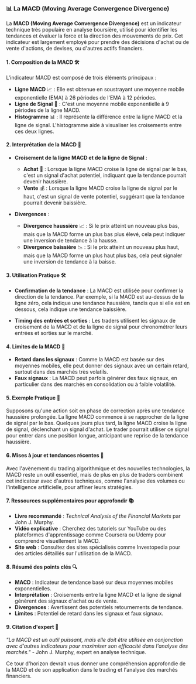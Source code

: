 ### 📊 La MACD (Moving Average Convergence Divergence)

La **MACD (Moving Average Convergence Divergence)** est un indicateur technique très populaire en analyse boursière, utilisé pour identifier les tendances et évaluer la force et la direction des mouvements de prix. Cet indicateur est largement employé pour prendre des décisions d'achat ou de vente d'actions, de devises, ou d'autres actifs financiers.

#### 1. **Composition de la MACD** 🛠️
L'indicateur MACD est composé de trois éléments principaux :
- **Ligne MACD** 📈 : Elle est obtenue en soustrayant une moyenne mobile exponentielle (EMA) à 26 périodes de l'EMA à 12 périodes.
- **Ligne de Signal** 🔔 : C'est une moyenne mobile exponentielle à 9 périodes de la ligne MACD.
- **Histogramme** 📊 : Il représente la différence entre la ligne MACD et la ligne de signal. L'histogramme aide à visualiser les croisements entre ces deux lignes.

#### 2. **Interprétation de la MACD** 🧠

- **Croisement de la ligne MACD et de la ligne de Signal** :
  - **Achat** 💸 : Lorsque la ligne MACD croise la ligne de signal par le bas, c'est un signal d'achat potentiel, indiquant que la tendance pourrait devenir haussière.
  - **Vente** 💰 : Lorsque la ligne MACD croise la ligne de signal par le haut, c'est un signal de vente potentiel, suggérant que la tendance pourrait devenir baissière.
  
- **Divergences** :
  - **Divergence haussière** 📈 : Si le prix atteint un nouveau plus bas, mais que la MACD forme un plus bas plus élevé, cela peut indiquer une inversion de tendance à la hausse.
  - **Divergence baissière** 📉 : Si le prix atteint un nouveau plus haut, mais que la MACD forme un plus haut plus bas, cela peut signaler une inversion de tendance à la baisse.

#### 3. **Utilisation Pratique** 🛠️

- **Confirmation de la tendance** : La MACD est utilisée pour confirmer la direction de la tendance. Par exemple, si la MACD est au-dessus de la ligne zéro, cela indique une tendance haussière, tandis que si elle est en dessous, cela indique une tendance baissière.
  
- **Timing des entrées et sorties** : Les traders utilisent les signaux de croisement de la MACD et de la ligne de signal pour chronométrer leurs entrées et sorties sur le marché.

#### 4. **Limites de la MACD** 🚧
- **Retard dans les signaux** : Comme la MACD est basée sur des moyennes mobiles, elle peut donner des signaux avec un certain retard, surtout dans des marchés très volatils.
- **Faux signaux** : La MACD peut parfois générer des faux signaux, en particulier dans des marchés en consolidation ou à faible volatilité.

#### 5. **Exemple Pratique** 📅

Supposons qu'une action soit en phase de correction après une tendance haussière prolongée. La ligne MACD commence à se rapprocher de la ligne de signal par le bas. Quelques jours plus tard, la ligne MACD croise la ligne de signal, déclenchant un signal d'achat. Le trader pourrait utiliser ce signal pour entrer dans une position longue, anticipant une reprise de la tendance haussière.

#### 6. **Mises à jour et tendances récentes** 🔄
Avec l'avènement du trading algorithmique et des nouvelles technologies, la MACD reste un outil essentiel, mais de plus en plus de traders combinent cet indicateur avec d'autres techniques, comme l'analyse des volumes ou l'intelligence artificielle, pour affiner leurs stratégies.

#### 7. **Ressources supplémentaires pour approfondir** 📚
- **Livre recommandé** : *Technical Analysis of the Financial Markets* par John J. Murphy.
- **Vidéo explicative** : Cherchez des tutoriels sur YouTube ou des plateformes d'apprentissage comme Coursera ou Udemy pour comprendre visuellement la MACD.
- **Site web** : Consultez des sites spécialisés comme Investopedia pour des articles détaillés sur l'utilisation de la MACD.

#### 8. **Résumé des points clés** 🔍
- **MACD** : Indicateur de tendance basé sur deux moyennes mobiles exponentielles.
- **Interprétation** : Croisements entre la ligne MACD et la ligne de signal génèrent des signaux d'achat ou de vente.
- **Divergences** : Avertissent des potentiels retournements de tendance.
- **Limites** : Potentiel de retard dans les signaux et faux signaux.

#### 9. **Citation d'expert** 💬
*"La MACD est un outil puissant, mais elle doit être utilisée en conjonction avec d'autres indicateurs pour maximiser son efficacité dans l'analyse des marchés."* - John J. Murphy, expert en analyse technique.

Ce tour d'horizon devrait vous donner une compréhension approfondie de la MACD et de son application dans le trading et l'analyse des marchés financiers.